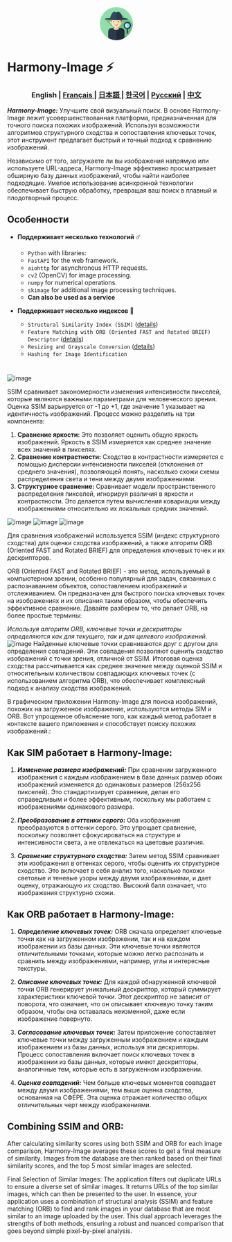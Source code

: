 <div align="center">
  <img src="assets/logo.svg" width="15%"/>
</div>

# Harmony-Image ⚡️

<div align="center">
  <h3>  English | <a href="README_FR.md"> Français </a> | <a href="README_JP.md"> 日本語 </a> | <a href="README_KR.md">한국어</a> | <a href="https://github.com/Solrikk/Harmony-Image/blob/main/README_RU.md">Русский</a> | <a href="README_CN.md">中文</a> </h3>
</div>

 **_Harmony-Image:_** Улучшите свой визуальный поиск. В основе Harmony-Image лежит усовершенствованная платформа, предназначенная для точного поиска похожих изображений. Используя возможности алгоритмов структурного сходства и сопоставления ключевых точек, этот инструмент предлагает быстрый и точный подход к сравнению изображений.

Независимо от того, загружаете ли вы изображения напрямую или используете URL-адреса, Harmony-Image эффективно просматривает обширную базу данных изображений, чтобы найти наиболее подходящие. Умелое использование асинхронной технологии обеспечивает быструю обработку, превращая ваш поиск в плавный и плодотворный процесс.

## Особенности
- **Поддерживает несколько технологий** ☄️

  - `Python` with libraries:
  - `FastAPI` for the web framework.
  - `aiohttp` for asynchronous HTTP requests.
  - `cv2` (OpenCV) for image processing.
  - `numpy` for numerical operations.
  - `skimage` for additional image processing techniques.
  - **Can also be used as a service**

- **Поддерживает несколько индексов** 🚀

  - `Structural Similarity Index (SSIM)` ([details](https://en.wikipedia.org/wiki/Structural_similarity_index_measure))
  - `Feature Matching with ORB (Oriented FAST and Rotated BRIEF) Descriptor` ([details](https://en.wikipedia.org/wiki/Oriented_FAST_and_rotated_BRIEF))
  - `Resizing and Grayscale Conversion` ([details](https://en.wikipedia.org/wiki/Grayscale))
  - `Hashing for Image Identification` 

#

![image](https://wikimedia.org/api/rest_v1/media/math/render/svg/4203f29f732e5cdc9d8a95907ef6d8e12f08ca09)

SSIM сравнивает закономерности изменения интенсивности пикселей, которые являются важными параметрами для человеческого зрения. Оценка SSIM варьируется от -1 до +1, где значение 1 указывает на идентичность изображений. Процесс можно разделить на три компонента:
1) **Сравнение яркости:** Это позволяет оценить общую яркость изображений. Яркость в SSIM измеряется как среднее значение всех значений в пикселях.
2) **Сравнение контрастности:** Сходство в контрастности измеряется с помощью дисперсии интенсивности пикселей (отклонения от среднего значения), позволяющей понять, насколько схожи схемы распределения света и тени между двумя изображениями.
3) **Структурное сравнение:** Сравнивает модели пространственного распределения пикселей, игнорируя различия в яркости и контрастности. Это делается путем вычисления ковариации между изображениями относительно их локальных средних значений.

![image](https://wikimedia.org/api/rest_v1/media/math/render/svg/96b4f1c3840c3707a93197798dcbfbfff24fa92b)
![image](https://wikimedia.org/api/rest_v1/media/math/render/svg/fcda97086476fa420b3b06568a0d202980a600d0)
![image](https://wikimedia.org/api/rest_v1/media/math/render/svg/1aebd62ba5b7e6ae47780ccfa659333f078d6eac)

Для сравнения изображений используется SSIM (индекс структурного сходства) для оценки сходства изображений, а также алгоритм ORB (Oriented FAST and Rotated BRIEF) для определения ключевых точек и их дескрипторов.

ORB (Oriented FAST and Rotated BRIEF) - это метод, используемый в компьютерном зрении, особенно популярный для задач, связанных с распознаванием объектов, сопоставлением изображений и отслеживанием. Он предназначен для быстрого поиска ключевых точек на изображениях и их описания таким образом, чтобы обеспечить эффективное сравнение. Давайте разберем то, что делает ORB, на более простые термины:

_Используя алгоритм ORB, ключевые точки и дескрипторы определяются как для текущего, так и для целевого изображений._
![image](https://i.stack.imgur.com/spSvt.png)
Найденные ключевые точки сравниваются друг с другом для определения совпадений. Эти совпадения позволяют оценить сходство изображений с точки зрения, отличной от SSIM. Итоговая оценка сходства рассчитывается как среднее значение между оценкой SSIM и относительным количеством совпадающих ключевых точек (с использованием алгоритма ORB), что обеспечивает комплексный подход к анализу сходства изображений.

В графическом приложении Harmony-Image для поиска изображений, похожих на загруженное изображение, используются методы SIM и ORB. Вот упрощенное объяснение того, как каждый метод работает в контексте вашего приложения и способствует поиску похожих изображений.:

## Как SIM работает в Harmony-Image:
1) **_Изменение размера изображений:_** При сравнении загруженного изображения с каждым изображением в базе данных размер обоих изображений изменяется до одинаковых размеров (256x256 пикселей). Это стандартизирует сравнение, делая его справедливым и более эффективным, поскольку мы работаем с изображениями одинакового размера.

2) **_Преобразование в оттенки серого:_** Оба изображения преобразуются в оттенки серого. Это упрощает сравнение, поскольку позволяет сфокусироваться на структуре и интенсивности света, а не отвлекаться на цветовые различия.

3) **_Сравнение структурного сходства:_** Затем метод SSIM сравнивает эти изображения в оттенках серого, чтобы оценить их структурное сходство. Это включает в себя анализ того, насколько похожи световые и теневые узоры между двумя изображениями, и дает оценку, отражающую их сходство. Высокий балл означает, что изображения структурно схожи.

## Как ORB работает в Harmony-Image:
1) **_Определение ключевых точек:_** ORB сначала определяет ключевые точки как на загруженном изображении, так и на каждом изображении из базы данных. Эти ключевые точки являются отличительными точками, которые можно легко распознать и сравнить между изображениями, например, углы и интересные текстуры.

2) **_Описание ключевых точек:_** Для каждой обнаруженной ключевой точки ORB генерирует уникальный дескриптор, который суммирует характеристики ключевой точки. Этот дескриптор не зависит от поворота, что означает, что он описывает ключевую точку таким образом, чтобы она оставалась неизменной, даже если изображение повернуто.

3) **_Согласование ключевых точек:_** Затем приложение сопоставляет ключевые точки между загруженным изображением и каждым изображением из базы данных, используя эти дескрипторы. Процесс сопоставления включает поиск ключевых точек в изображении из базы данных, которые имеют дескрипторы, аналогичные тем, которые есть в загруженном изображении.

4) **_Оценка совпадений:_** Чем больше ключевых моментов совпадает между двумя изображениями, тем выше оценка сходства, основанная на СФЕРЕ. Эта оценка отражает количество общих отличительных черт между изображениями.

## Combining SSIM and ORB:
 After calculating similarity scores using both SSIM and ORB for each image comparison, Harmony-Image averages these scores to get a final measure of similarity.
Images from the database are then ranked based on their final similarity scores, and the top 5 most similar images are selected.

 Final Selection of Similar Images:
The application filters out duplicate URLs to ensure a diverse set of similar images.
 It returns URLs of the top similar images, which can then be presented to the user.
 In essence, your application uses a combination of structural analysis (SSIM) and feature matching (ORB) to find and rank images in your database that are most similar to an image uploaded by the user. This dual approach leverages the strengths of both methods, ensuring a robust and nuanced comparison that goes beyond simple pixel-by-pixel analysis.
